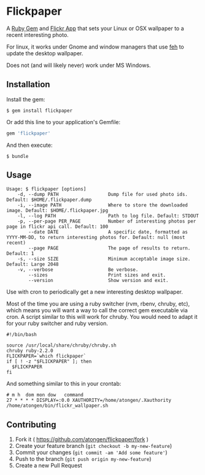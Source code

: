 # Flickpaper

A [Ruby Gem](https://rubygems.org/gems/flickpaper) and [Flickr App](https://www.flickr.com/services/apps/72157658406991003)
that sets your Linux or OSX wallpaper to a recent interesting photo.

For linux, it works under Gnome and window managers that use [feh](https://wiki.archlinux.org/index.php/Feh)
to update the desktop wallpaper.

Does not (and will likely never) work under MS Windows.

## Installation

Install the gem:

```shell
$ gem install flickpaper
```

Or add this line to your application's Gemfile:

```ruby
gem 'flickpaper'
```

And then execute:

```shell
$ bundle
```

## Usage

```shell
Usage: $ flickpaper [options]
    -d, --dump PATH                  Dump file for used photo ids. Default: $HOME/.flickpaper.dump
    -i, --image PATH                 Where to store the downloaded image. Default: $HOME/.flickpaper.jpg
    -l, --log PATH                   Path to log file. Default: STDOUT
    -p, --per-page PER_PAGE          Number of interesting photos per page in flickr api call. Default: 100
        --date DATE                  A specific date, formatted as YYYY-MM-DD, to return interesting photos for. Default: null (most recent)
        --page PAGE                  The page of results to return. Default: 1
    -s, --size SIZE                  Minimum acceptable image size. Default: Large 2048
    -v, --verbose                    Be verbose.
        --sizes                      Print sizes and exit.
        --version                    Show version and exit.
```

Use with cron to periodically get a new interesting desktop wallpaper.

Most of the time you are using a ruby switcher (rvm, rbenv, chruby, etc), which means
you will want a way to call the correct gem executable via cron. A script similar to this will
work for chruby. You would need to adapt it for your ruby switcher and ruby version.

```shell
#!/bin/bash

source /usr/local/share/chruby/chruby.sh
chruby ruby-2.2.0
FLICKPAPER=`which flickpaper`
if [ ! -z "$FLICKPAPER" ]; then
  $FLICKPAPER
fi
```

And something similar to this in your crontab:

```
# m h  dom mon dow   command
27 * * * * DISPLAY=:0.0 XAUTHORITY=/home/atongen/.Xauthority /home/atongen/bin/flickr_wallpaper.sh
```

## Contributing

1. Fork it ( https://github.com/atongen/flickpaper/fork )
2. Create your feature branch (`git checkout -b my-new-feature`)
3. Commit your changes (`git commit -am 'Add some feature'`)
4. Push to the branch (`git push origin my-new-feature`)
5. Create a new Pull Request
